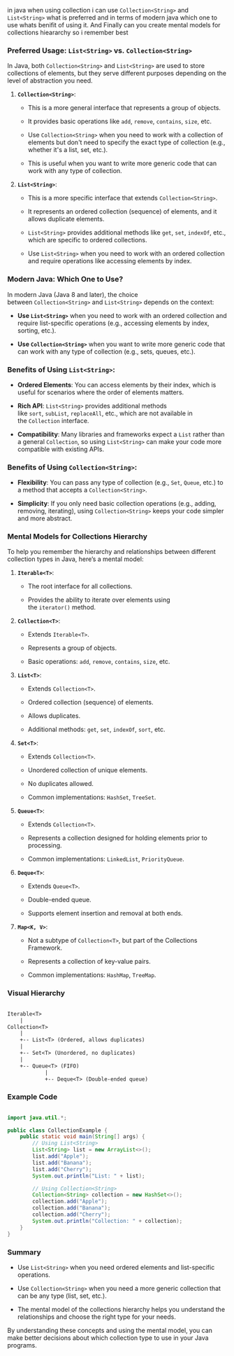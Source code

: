 in java when using collection i can use `Collection<String>` and `List<String>` what is preferred and in terms of modern java which one to use whats benifit of using it. And Finally can you create mental models for collections hieararchy so i remember best

### Preferred Usage: `List<String>` vs. `Collection<String>`

In Java, both `Collection<String>` and `List<String>` are used to store collections of elements, but they serve different purposes depending on the level of abstraction you need.

1. **`Collection<String>`**:
    
    - This is a more general interface that represents a group of objects.
        
    - It provides basic operations like `add`, `remove`, `contains`, `size`, etc.
        
    - Use `Collection<String>` when you need to work with a collection of elements but don't need to specify the exact type of collection (e.g., whether it's a list, set, etc.).
        
    - This is useful when you want to write more generic code that can work with any type of collection.
        
2. **`List<String>`**:
    
    - This is a more specific interface that extends `Collection<String>`.
        
    - It represents an ordered collection (sequence) of elements, and it allows duplicate elements.
        
    - `List<String>` provides additional methods like `get`, `set`, `indexOf`, etc., which are specific to ordered collections.
        
    - Use `List<String>` when you need to work with an ordered collection and require operations like accessing elements by index.
        

### Modern Java: Which One to Use?

In modern Java (Java 8 and later), the choice between `Collection<String>` and `List<String>` depends on the context:

- **Use `List<String>`** when you need to work with an ordered collection and require list-specific operations (e.g., accessing elements by index, sorting, etc.).
    
- **Use `Collection<String>`** when you want to write more generic code that can work with any type of collection (e.g., sets, queues, etc.).
    

### Benefits of Using `List<String>`:

- **Ordered Elements**: You can access elements by their index, which is useful for scenarios where the order of elements matters.
    
- **Rich API**: `List<String>` provides additional methods like `sort`, `subList`, `replaceAll`, etc., which are not available in the `Collection` interface.
    
- **Compatibility**: Many libraries and frameworks expect a `List` rather than a general `Collection`, so using `List<String>` can make your code more compatible with existing APIs.
    

### Benefits of Using `Collection<String>`:

- **Flexibility**: You can pass any type of collection (e.g., `Set`, `Queue`, etc.) to a method that accepts a `Collection<String>`.
    
- **Simplicity**: If you only need basic collection operations (e.g., adding, removing, iterating), using `Collection<String>` keeps your code simpler and more abstract.
    

### Mental Models for Collections Hierarchy

To help you remember the hierarchy and relationships between different collection types in Java, here’s a mental model:

1. **`Iterable<T>`**:
    
    - The root interface for all collections.
        
    - Provides the ability to iterate over elements using the `iterator()` method.
        
2. **`Collection<T>`**:
    
    - Extends `Iterable<T>`.
        
    - Represents a group of objects.
        
    - Basic operations: `add`, `remove`, `contains`, `size`, etc.
        
3. **`List<T>`**:
    
    - Extends `Collection<T>`.
        
    - Ordered collection (sequence) of elements.
        
    - Allows duplicates.
        
    - Additional methods: `get`, `set`, `indexOf`, `sort`, etc.
        
4. **`Set<T>`**:
    
    - Extends `Collection<T>`.
        
    - Unordered collection of unique elements.
        
    - No duplicates allowed.
        
    - Common implementations: `HashSet`, `TreeSet`.
        
5. **`Queue<T>`**:
    
    - Extends `Collection<T>`.
        
    - Represents a collection designed for holding elements prior to processing.
        
    - Common implementations: `LinkedList`, `PriorityQueue`.
        
6. **`Deque<T>`**:
    
    - Extends `Queue<T>`.
        
    - Double-ended queue.
        
    - Supports element insertion and removal at both ends.
        
7. **`Map<K, V>`**:
    
    - Not a subtype of `Collection<T>`, but part of the Collections Framework.
        
    - Represents a collection of key-value pairs.
        
    - Common implementations: `HashMap`, `TreeMap`.
        

### Visual Hierarchy

```txt

Iterable<T>
    |
Collection<T>
    |
    +-- List<T> (Ordered, allows duplicates)
    |
    +-- Set<T> (Unordered, no duplicates)
    |
    +-- Queue<T> (FIFO)
            |
            +-- Deque<T> (Double-ended queue)
```


### Example Code

```java

import java.util.*;

public class CollectionExample {
    public static void main(String[] args) {
        // Using List<String>
        List<String> list = new ArrayList<>();
        list.add("Apple");
        list.add("Banana");
        list.add("Cherry");
        System.out.println("List: " + list);

        // Using Collection<String>
        Collection<String> collection = new HashSet<>();
        collection.add("Apple");
        collection.add("Banana");
        collection.add("Cherry");
        System.out.println("Collection: " + collection);
    }
}
```


### Summary

- Use `List<String>` when you need ordered elements and list-specific operations.
    
- Use `Collection<String>` when you need a more generic collection that can be any type (list, set, etc.).
    
- The mental model of the collections hierarchy helps you understand the relationships and choose the right type for your needs.
    

By understanding these concepts and using the mental model, you can make better decisions about which collection type to use in your Java programs.